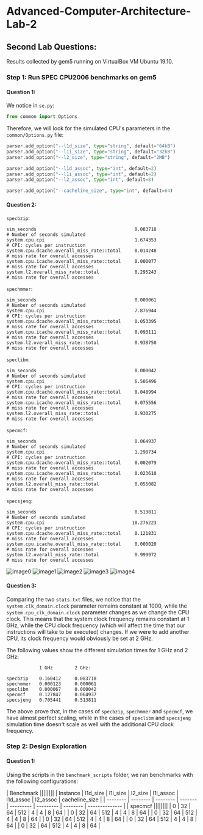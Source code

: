 # Advanced-Computer-Architecture-Lab-2

## Second Lab Questions:

Results collected by gem5 running on VirtualBox VM Ubuntu 19.10.
 


### Step 1: Run SPEC CPU2006 benchmarks on gem5

#### Question 1:

We notice in ```se.py```:

```python
from common import Options
```

Therefore, we will look for the simulated CPU's parameters in the ```common/Options.py``` file:

```python
parser.add_option("--l1d_size", type="string", default="64kB")
parser.add_option("--l1i_size", type="string", default="32kB")
parser.add_option("--l2_size", type="string", default="2MB")

parser.add_option("--l1d_assoc", type="int", default=2)
parser.add_option("--l1i_assoc", type="int", default=2)
parser.add_option("--l2_assoc", type="int", default=8)

parser.add_option("--cacheline_size", type="int", default=64)
```

#### Question 2:
```specbzip```:
```
sim_seconds                                    0.083718                       # Number of seconds simulated
system.cpu.cpi                                 1.674353                       # CPI: cycles per instruction
system.cpu.dcache.overall_miss_rate::total     0.014248                       # miss rate for overall accesses
system.cpu.icache.overall_miss_rate::total     0.000077                       # miss rate for overall accesses
system.l2.overall_miss_rate::total             0.295243                       # miss rate for overall accesses
```

```spechmmer```:
```
sim_seconds                                    0.000061                       # Number of seconds simulated
system.cpu.cpi                                 7.876944                       # CPI: cycles per instruction
system.cpu.dcache.overall_miss_rate::total     0.053395                       # miss rate for overall accesses
system.cpu.icache.overall_miss_rate::total     0.093111                       # miss rate for overall accesses
system.l2.overall_miss_rate::total             0.938750                       # miss rate for overall accesses
```

```speclibm```:
```
sim_seconds                                    0.000042                       # Number of seconds simulated
system.cpu.cpi                                 6.586496                       # CPI: cycles per instruction
system.cpu.dcache.overall_miss_rate::total     0.048994                       # miss rate for overall accesses
system.cpu.icache.overall_miss_rate::total     0.075556                       # miss rate for overall accesses
system.l2.overall_miss_rate::total             0.930275                       # miss rate for overall accesses
```

```specmcf```:
```
sim_seconds                                    0.064937                       # Number of seconds simulated
system.cpu.cpi                                 1.298734                       # CPI: cycles per instruction
system.cpu.dcache.overall_miss_rate::total     0.002079                       # miss rate for overall accesses
system.cpu.icache.overall_miss_rate::total     0.023610                       # miss rate for overall accesses
system.l2.overall_miss_rate::total             0.055082                       # miss rate for overall accesses
```

```specsjeng```:
```
sim_seconds                                    0.513811                       # Number of seconds simulated
system.cpu.cpi                                10.276223                       # CPI: cycles per instruction
system.cpu.dcache.overall_miss_rate::total     0.121831                       # miss rate for overall accesses
system.cpu.icache.overall_miss_rate::total     0.000020                       # miss rate for overall accesses
system.l2.overall_miss_rate::total             0.999972                       # miss rate for overall accesses
```

![image0](graphs/0.png)
![image1](graphs/1.png)
![image2](graphs/2.png)
![image3](graphs/3.png)
![image4](graphs/4.png)

#### Question 3:

Comparing the two ```stats.txt``` files, we notice that the ```system.clk_domain.clock``` parameter remains constant at 1000, while the ```system.cpu_clk_domain.clock``` parameter changes as we change the CPU clock. This means that the system clock frequency remains constant at 1 GHz, while the CPU clock frequency (which will affect the time that our instructions will take to be executed) changes. If we were to add another CPU, its clock frequency would obviously be set at 2 GHz.

The following values show the different simulation times for 1 GHz and 2 GHz:
```
            1 GHz        2 GHz:

specbzip    0.160412     0.083718
spechmmer   0.000123     0.000061
speclibm    0.000067     0.000042
specmcf     0.127847     0.064937
specsjeng   0.705441     0.513811
```
The above prove that, in the cases of ```specbzip```, ```spechmmer``` and ```specmcf```, we have almost perfect scaling, while in the cases of ```speclibm``` and ```specsjeng``` simulation time doesn't scale as well with the additional CPU clock frequency.




### Step 2: Design Exploration

#### Question 1:

Using the scripts in the ```benchmark_scripts``` folder, we ran benchmarks with the following configurations:

|                                     Benchmark                                          ||||||||
| Instance | l1d_size | l1i_size | l2_size | l1i_assoc | l1d_assoc | l2_assoc | cacheline_size |
| -------- | -------- | -------- | ------- | --------- | --------- | -------- | -------------- |
|                                     specmcf                                           ||||||||
|    0     |    32    |    64    |   512   |     4     |     4     |     8    |       64       |
|    0     |    32    |    64    |   512   |     4     |     4     |     8    |       64       |
|    0     |    32    |    64    |   512   |     4     |     4     |     8    |       64       |
|    0     |    32    |    64    |   512   |     4     |     4     |     8    |       64       |
|    0     |    32    |    64    |   512   |     4     |     4     |     8    |       64       |
|    0     |    32    |    64    |   512   |     4     |     4     |     8    |       64       |
